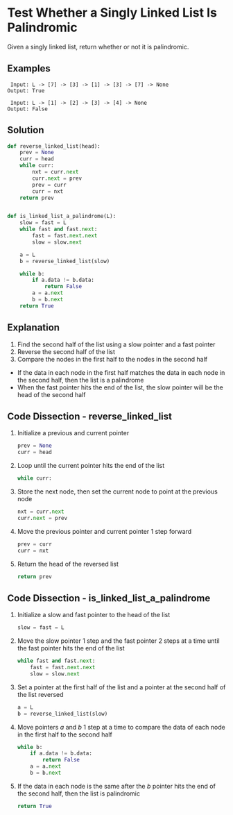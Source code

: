 # Test Whether a Singly Linked List Is Palindromic
Given a singly linked list, return whether or not it is palindromic.

## Examples
```
 Input: L -> [7] -> [3] -> [1] -> [3] -> [7] -> None
Output: True

 Input: L -> [1] -> [2] -> [3] -> [4] -> None
Output: False
```

## Solution
```python
def reverse_linked_list(head):
    prev = None
    curr = head
    while curr:
        nxt = curr.next
        curr.next = prev
        prev = curr
        curr = nxt
    return prev


def is_linked_list_a_palindrome(L):
    slow = fast = L
    while fast and fast.next:
        fast = fast.next.next
        slow = slow.next

    a = L
    b = reverse_linked_list(slow)

    while b:
        if a.data != b.data:
            return False
        a = a.next
        b = b.next
    return True
```

## Explanation
1. Find the second half of the list using a slow pointer and a fast pointer
2. Reverse the second half of the list
3. Compare the nodes in the first half to the nodes in the second half
* If the data in each node in the first half matches the data in each node in the second half, then the list is a palindrome
* When the fast pointer hits the end of the list, the slow pointer will be the head of the second half

## Code Dissection - reverse_linked_list
1. Initialize a previous and current pointer
    ```python
    prev = None
    curr = head
    ```
2. Loop until the current pointer hits the end of the list
    ```python
    while curr:
    ```
3. Store the next node, then set the current node to point at the previous node
    ```python
    nxt = curr.next
    curr.next = prev
    ```
4. Move the previous pointer and current pointer 1 step forward
    ```python
    prev = curr
    curr = nxt
    ```
5. Return the head of the reversed list
    ```python
    return prev
    ```

## Code Dissection - is_linked_list_a_palindrome
1. Initialize a slow and fast pointer to the head of the list
    ```python
    slow = fast = L
    ```
2. Move the slow pointer 1 step and the fast pointer 2 steps at a time until the fast pointer hits the end of the list
    ```python
    while fast and fast.next:
        fast = fast.next.next
        slow = slow.next
    ```
3. Set a pointer at the first half of the list and a pointer at the second half of the list reversed
    ```python
    a = L
    b = reverse_linked_list(slow)
    ```
4. Move pointers _a_ and _b_ 1 step at a time to compare the data of each node in the first half to the second half
    ```python
    while b:
        if a.data != b.data:
            return False
        a = a.next
        b = b.next
    ```
5. If the data in each node is the same after the _b_ pointer hits the end of the second half, then the list is palindromic
    ```python
    return True
    ```